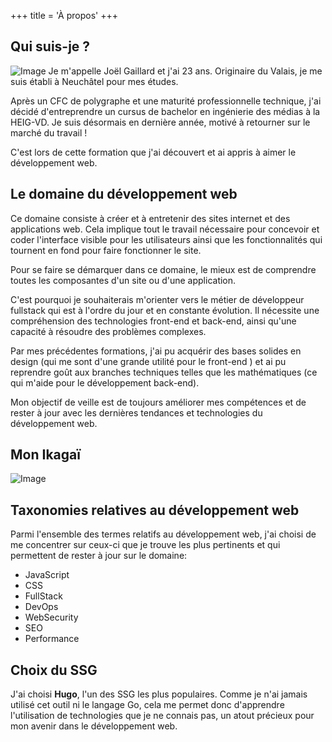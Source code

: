 +++
title = 'À propos'
+++


## Qui suis-je ?

![Image](/labveilletech/joel.png)
Je m'appelle Joël Gaillard et j'ai 23 ans. Originaire du Valais, je me suis établi à Neuchâtel pour mes études.

Après un CFC de polygraphe et une maturité professionnelle technique, j'ai décidé d'entreprendre un cursus de bachelor en ingénierie des médias à la HEIG-VD. Je suis désormais en dernière année, motivé à retourner sur le marché du travail !

C'est lors de cette formation que j'ai découvert et ai appris à aimer le développement web. 

## Le domaine du développement web

Ce domaine  consiste à créer et à entretenir des sites internet et des applications web. Cela implique tout le travail nécessaire pour concevoir et coder l'interface visible pour les utilisateurs ainsi que les fonctionnalités qui tournent en fond pour faire fonctionner le site.

Pour se faire se démarquer dans ce domaine, le mieux est de comprendre toutes les composantes d'un site ou d'une application.

C'est pourquoi je souhaiterais m'orienter vers le métier de développeur fullstack qui est à l'ordre du jour et en constante évolution. Il nécessite une compréhension des technologies front-end et back-end, ainsi qu'une capacité à résoudre des problèmes complexes.

Par mes précédentes formations, j'ai pu acquérir des bases solides en design (qui me sont d'une grande utilité pour le front-end ) et ai pu reprendre goût aux branches techniques telles que les mathématiques (ce qui m'aide  pour le développement back-end). 

Mon objectif de veille est de toujours améliorer mes compétences et de rester à jour avec les dernières tendances et technologies du développement web.

## Mon Ikagaï

![Image](/labveilletech/ikagai.svg)

## Taxonomies relatives au développement web
Parmi l'ensemble des termes relatifs au développement web, j'ai choisi de me concentrer sur ceux-ci que je trouve les plus pertinents et qui permettent de rester à jour sur le domaine:

- JavaScript
- CSS
- FullStack
- DevOps
- WebSecurity
- SEO
- Performance

## Choix du SSG
J'ai choisi **Hugo**, l'un des SSG les plus populaires. Comme je n'ai jamais utilisé cet outil ni le langage Go, cela me permet donc d'apprendre l'utilisation de technologies que je ne connais pas, un atout précieux pour mon avenir dans le développement web.






